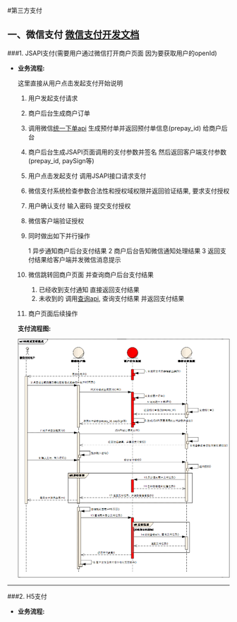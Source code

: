 #第三方支付
## 一、微信支付 [微信支付开发文档](https://pay.weixin.qq.com/wiki/doc/api/index.html)
###1. JSAPI支付(需要用户通过微信打开商户页面 因为要获取用户的openId)

- **业务流程:**

	这里直接从用户点击发起支付开始说明

	1. 用户发起支付请求
	2. 商户后台生成商户订单
	3. 调用微信[统一下单api](https://pay.weixin.qq.com/wiki/doc/api/jsapi.php?chapter=9_1) 生成预付单并返回预付单信息(prepay_id) 给商户后台
	4. 商户后台生成JSAPI页面调用的支付参数并签名 然后返回客户端支付参数(prepay_id, paySign等)
	5. 用户点击发起支付 调用JSAPI接口请求支付
	6. 微信支付系统检查参数合法性和授权域权限并返回验证结果, 要求支付授权
	7. 用户确认支付 输入密码 提交支付授权
	8. 微信客户端验证授权
	9. 同时做出如下并行操作
	   
		1 异步通知商户后台支付结果
		2 商户后台告知微信通知处理结果
		3 返回支付结果给客户端并发微信消息提示
   
    10. 微信跳转回商户页面 并查询商户后台支付结果
    	
		1. 已经收到支付通知 直接返回支付结果
		2. 未收到的 调用[查询api](https://pay.weixin.qq.com/wiki/doc/api/jsapi.php?chapter=9_2), 查询支付结果 并返回支付结果
	
	11. 商户页面后续操作

	**支付流程图:**

	
	![支付流程](./images/wx/jsapi/zflct.png)
  	
---

###2. H5支付

- **业务流程:**
 

